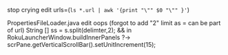 stop crying edit
urls=(`ls *.url | awk '{print "\"" $0 "\"" }'`)

PropertiesFileLoader.java edit oops (forgot to add "2" limit as = can be part of url)
String [] ss = s.split(delimter,2);
&& in RokuLauncherWindow.buildInnerPanels ?-> scrPane.getVerticalScrollBar().setUnitIncrement(15);
